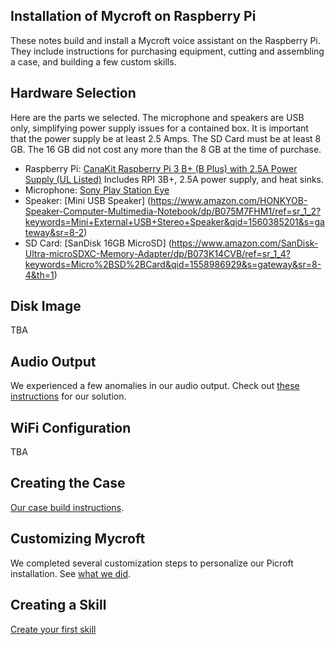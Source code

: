Installation of Mycroft on Raspberry Pi
---------------------------------------

These notes build and install a Mycroft voice assistant
on the Raspberry Pi.  They include instructions for
purchasing equipment, cutting and assembling a case,
and building a few custom skills.

Hardware Selection
------------------

Here are the parts we selected.  The microphone and speakers are USB
only, simplifying power supply issues for a contained box. It is important
that the power supply be at least 2.5 Amps.  The SD Card must be at least
8 GB.  The 16 GB did not cost any more than the 8 GB at the time of
purchase.

- Raspberry Pi: [CanaKit Raspberry Pi 3 B+ (B Plus) with 2.5A Power Supply (UL Listed)](https://www.amazon.com/CanaKit-Raspberry-Power-Supply-Listed/dp/B07BC6WH7V/ref=sr_1_2_sspa?keywords=raspberry+pi+3+b%2B&qid=1558985414&s=gateway&sr=8-2-spons&psc=1)  Includes RPI 3B+, 2.5A power supply, and heat sinks.
- Microphone: [Sony Play Station Eye](https://www.amazon.com/Sony-Station-Camera-Packaging-PlayStation-3/dp/B0735KNH2X/ref=sr_1_1?keywords=sony+playstation+eye&qid=1560385064&s=gateway&sr=8-1)
- Speaker: [Mini USB Speaker] (https://www.amazon.com/HONKYOB-Speaker-Computer-Multimedia-Notebook/dp/B075M7FHM1/ref=sr_1_2?keywords=Mini+External+USB+Stereo+Speaker&qid=1560385201&s=gateway&sr=8-2)
- SD Card: [SanDisk 16GB MicroSD] (https://www.amazon.com/SanDisk-Ultra-microSDXC-Memory-Adapter/dp/B073K14CVB/ref=sr_1_4?keywords=Micro%2BSD%2BCard&qid=1558986929&s=gateway&sr=8-4&th=1)


Disk Image
----------

TBA


Audio Output
------------

We experienced a few anomalies in our audio output.
Check out [these instructions](audio/) for our solution.

WiFi Configuration
------------------

TBA

Creating the Case
-----------------

[Our case build instructions](laser-cut-case/).


Customizing Mycroft
-------------------

We completed several customization steps to personalize
our Picroft installation.  See [what we did](customization/).

Creating a Skill
----------------

[Create your first skill](skills/)
